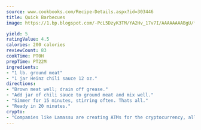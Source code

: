 ```yaml
---
source: www.cookbooks.com/Recipe-Details.aspx?id=303446
title: Quick Barbecues
image: https://1.bp.blogspot.com/-PcL5DzyK3TM/YA2Hv_17v7I/AAAAAAAABgU/fyHeesSth_IZW9mL5lk6GxJO8cW8ksrGACLcBGAsYHQ/s320/12.png

yield: 5
ratingValue: 4.5
calories: 200 calories
reviewCount: 83
cookTime: PT0H
prepTime: PT22M
ingredients:
- "1 lb. ground meat"
- "1 jar Heinz chili sauce 12 oz."
directions:
- "Brown meat well; drain off grease."
- "Add jar of chili sauce to ground meat and mix well."
- "Simmer for 15 minutes, stirring often. Thats all."
- "Ready in 20 minutes."
crypto:
- "Companies like Lamassu are creating ATMs for the cryptocurrency, allowing you to scan your Bitcoin QR code, enter your cash, and buy bitcoin with the push of a button."
---
```

